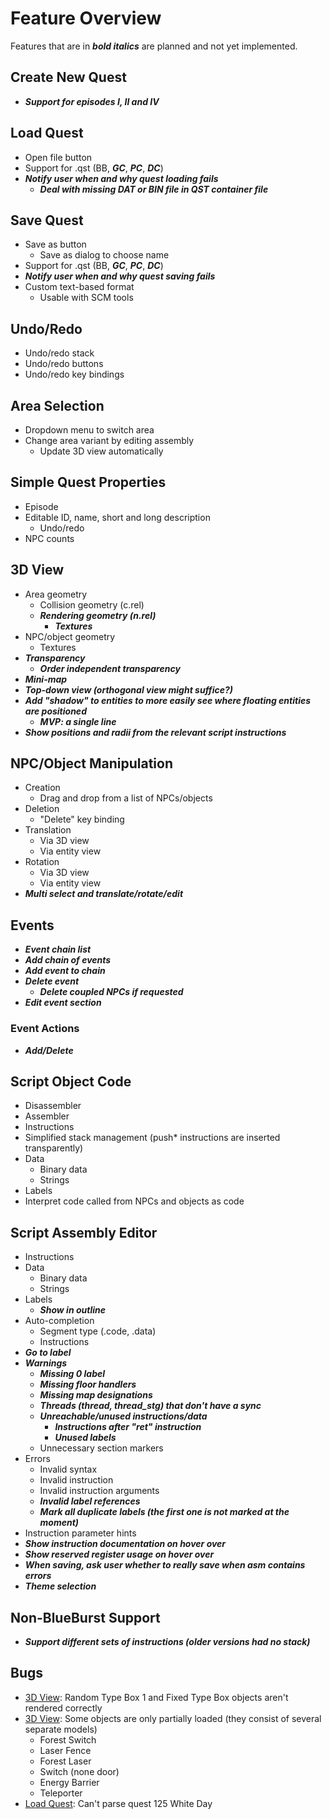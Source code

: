 # Feature Overview

Features that are in ***bold italics*** are planned and not yet implemented.

## Create New Quest

- ***Support for episodes I, II and IV***

## Load Quest

- Open file button
- Support for .qst (BB, ***GC***, ***PC***, ***DC***)
- ***Notify user when and why quest loading fails***
    - ***Deal with missing DAT or BIN file in QST container file***

## Save Quest

- Save as button
    - Save as dialog to choose name
- Support for .qst (BB, ***GC***, ***PC***, ***DC***)
- ***Notify user when and why quest saving fails***
- Custom text-based format
    - Usable with SCM tools

## Undo/Redo

- Undo/redo stack
- Undo/redo buttons
- Undo/redo key bindings

## Area Selection

- Dropdown menu to switch area
- Change area variant by editing assembly
    - Update 3D view automatically

## Simple Quest Properties

- Episode
- Editable ID, name, short and long description
    - Undo/redo
- NPC counts

## 3D View

- Area geometry
    - Collision geometry (c.rel)
    - ***Rendering geometry (n.rel)***
        - ***Textures***
- NPC/object geometry
    - Textures
- ***Transparency***
    - ***Order independent transparency***
- ***Mini-map***
- ***Top-down view (orthogonal view might suffice?)***
- ***Add "shadow" to entities to more easily see where floating entities are positioned***
    - ***MVP: a single line***
- ***Show positions and radii from the relevant script instructions***

## NPC/Object Manipulation

- Creation
    - Drag and drop from a list of NPCs/objects
- Deletion
    - "Delete" key binding
- Translation
    - Via 3D view
    - Via entity view
- Rotation
    - Via 3D view
    - Via entity view
- ***Multi select and translate/rotate/edit***

## Events

- ***Event chain list***
- ***Add chain of events***
- ***Add event to chain***
- ***Delete event***
    - ***Delete coupled NPCs if requested***
- ***Edit event section***

### Event Actions

- ***Add/Delete***

## Script Object Code

- Disassembler
- Assembler
- Instructions
- Simplified stack management (push* instructions are inserted transparently)
- Data
    - Binary data
    - Strings
- Labels
- Interpret code called from NPCs and objects as code

## Script Assembly Editor

- Instructions
- Data
    - Binary data
    - Strings
- Labels
    - ***Show in outline***
- Auto-completion
    - Segment type (.code, .data)
    - Instructions
- ***Go to label***
- ***Warnings***
    - ***Missing 0 label***
    - ***Missing floor handlers***
    - ***Missing map designations***
    - ***Threads (thread, thread_stg) that don't have a sync***
    - ***Unreachable/unused instructions/data***
        - ***Instructions after "ret" instruction***
        - ***Unused labels***
    - Unnecessary section markers
- Errors
    - Invalid syntax
    - Invalid instruction
    - Invalid instruction arguments
    - ***Invalid label references***
    - ***Mark all duplicate labels (the first one is not marked at the moment)***
- Instruction parameter hints
- ***Show instruction documentation on hover over***
- ***Show reserved register usage on hover over***
- ***When saving, ask user whether to really save when asm contains errors***
- ***Theme selection***

## Non-BlueBurst Support

- ***Support different sets of instructions (older versions had no stack)***

## Bugs

- [3D View](#3d-view): Random Type Box 1 and Fixed Type Box objects aren't rendered correctly
- [3D View](#3d-view): Some objects are only partially loaded (they consist of several separate models)
    - Forest Switch
    - Laser Fence
    - Forest Laser
    - Switch (none door)
    - Energy Barrier
    - Teleporter
- [Load Quest](#load-quest): Can't parse quest 125 White Day
